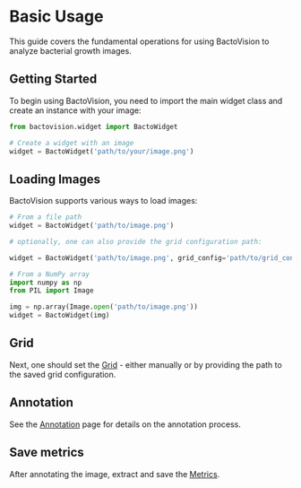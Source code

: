 # Basic Usage

This guide covers the fundamental operations for using BactoVision to analyze bacterial growth images.

## Getting Started

To begin using BactoVision, you need to import the main widget class and create an instance with your image:

```python
from bactovision.widget import BactoWidget

# Create a widget with an image
widget = BactoWidget('path/to/your/image.png')
```

## Loading Images

BactoVision supports various ways to load images:

```python
# From a file path
widget = BactoWidget('path/to/image.png')

# optionally, one can also provide the grid configuration path:

widget = BactoWidget('path/to/image.png', grid_config='path/to/grid_config.json')

# From a NumPy array
import numpy as np
from PIL import Image

img = np.array(Image.open('path/to/image.png'))
widget = BactoWidget(img)
```

## Grid

Next, one should set the [Grid](grid.md) - either manually or by providing the path to the saved grid configuration.


## Annotation

See the [Annotation](annotation.md) page for details on the annotation process.

## Save metrics

After annotating the image, extract and save the [Metrics](metrics.md).
